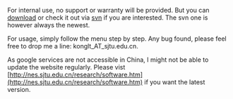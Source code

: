 For internal use, no support or warranty will be provided. But you can [download](http://code.google.com/p/latgen/downloads/list) or check it out via [svn](http://code.google.com/p/latgen/source/checkout) if you are interested. The svn one is however always the newest.

For usage, simply follow the menu step by step. Any bug found, please feel free to drop me a line: konglt\_AT\_sjtu.edu.cn.

As google services are not accessible in China, I might not be able to update the website regularly. Please vist [http://nes.sjtu.edu.cn/research/software.htm](http://nes.sjtu.edu.cn/research/software.htm) if you want the latest version.
